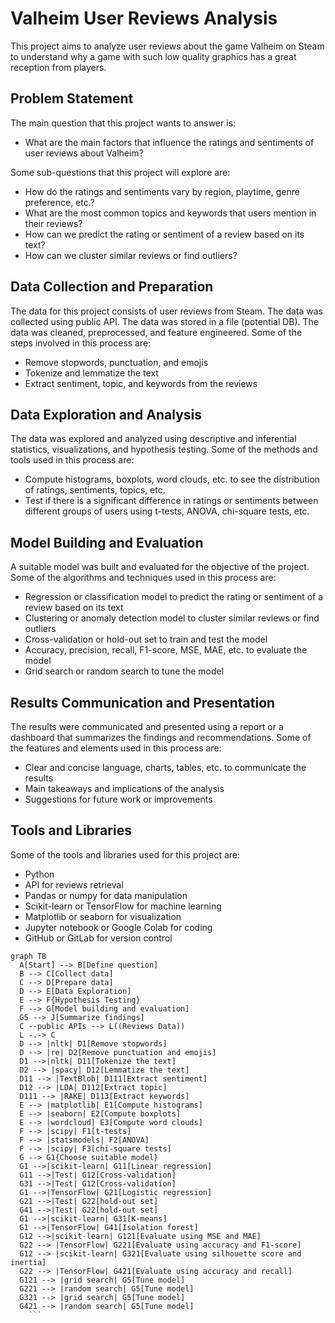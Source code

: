 
# Valheim User Reviews Analysis

This project aims to analyze user reviews about the game Valheim on Steam to understand why a game with such low quality graphics has a great reception from players.

## Problem Statement

The main question that this project wants to answer is:

- What are the main factors that influence the ratings and sentiments of user reviews about Valheim?

Some sub-questions that this project will explore are:

- How do the ratings and sentiments vary by region, playtime, genre preference, etc.?
- What are the most common topics and keywords that users mention in their reviews?
- How can we predict the rating or sentiment of a review based on its text?
- How can we cluster similar reviews or find outliers?

## Data Collection and Preparation

The data for this project consists of user reviews from Steam. The data was collected using public API. The data was stored in a file (potential DB). The data was cleaned, preprocessed, and feature engineered. Some of the steps involved in this process are:

- Remove stopwords, punctuation, and emojis
- Tokenize and lemmatize the text
- Extract sentiment, topic, and keywords from the reviews

## Data Exploration and Analysis

The data was explored and analyzed using descriptive and inferential statistics, visualizations, and hypothesis testing. Some of the methods and tools used in this process are:

- Compute histograms, boxplots, word clouds, etc. to see the distribution of ratings, sentiments, topics, etc.
- Test if there is a significant difference in ratings or sentiments between different groups of users using t-tests, ANOVA, chi-square tests, etc.

## Model Building and Evaluation

A suitable model was built and evaluated for the objective of the project. Some of the algorithms and techniques used in this process are:

- Regression or classification model to predict the rating or sentiment of a review based on its text
- Clustering or anomaly detection model to cluster similar reviews or find outliers
- Cross-validation or hold-out set to train and test the model
- Accuracy, precision, recall, F1-score, MSE, MAE, etc. to evaluate the model
- Grid search or random search to tune the model

## Results Communication and Presentation

The results were communicated and presented using a report or a dashboard that summarizes the findings and recommendations. Some of the features and elements used in this process are:

- Clear and concise language, charts, tables, etc. to communicate the results
- Main takeaways and implications of the analysis
- Suggestions for future work or improvements

## Tools and Libraries

Some of the tools and libraries used for this project are:

- Python
- API for reviews retrieval
- Pandas or numpy for data manipulation
- Scikit-learn or TensorFlow for machine learning
- Matplotlib or seaborn for visualization
- Jupyter notebook or Google Colab for coding
- GitHub or GitLab for version control


```mermaid
graph TB
  A[Start] --> B[Define question]
  B --> C[Collect data]
  C --> D[Prepare data]
  D --> E[Data Exploration]
  E --> F{Hypothesis Testing}
  F --> G[Model building and evaluation]
  G5 --> J[Summarize findings]
  C --public APIs --> L((Reviews Data))
  L -.-> C
  D --> |nltk| D1[Remove stopwords]
  D --> |re| D2[Remove punctuation and emojis]  
  D1 -->|nltk| D11[Tokenize the text]
  D2 --> |spacy| D12[Lemmatize the text]
  D11 --> |TextBlob| D111[Extract sentiment]
  D12 --> |LDA| D112[Extract topic]
  D111 --> |RAKE| D113[Extract keywords]
  E --> |matplotlib| E1[Compute histograms]
  E --> |seaborn| E2[Compute boxplots]
  E --> |wordcloud| E3[Compute word clouds]
  F --> |scipy| F1[t-tests]
  F --> |statsmodels| F2[ANOVA]
  F --> |scipy| F3[chi-square tests]
  G --> G1{Choose suitable model}
  G1 -->|scikit-learn| G11[Linear regression] 
  G11 -->|Test| G12[Cross-validation] 
  G31 -->|Test| G12[Cross-validation] 
  G1 -->|TensorFlow| G21[Logistic regression]
  G21 -->|Test| G22[hold-out set]
  G41 -->|Test| G22[hold-out set] 
  G1 -->|scikit-learn| G31[K-means]
  G1 -->|TensorFlow| G41[Isolation forest]
  G12 -->|scikit-learn| G121[Evaluate using MSE and MAE]
  G22 --> |TensorFlow| G221[Evaluate using accuracy and F1-score]
  G12 --> |scikit-learn| G321[Evaluate using silhouette score and inertia]
  G22 --> |TensorFlow| G421[Evaluate using accuracy and recall]
  G121 --> |grid search| G5[Tune model]
  G221 --> |random search| G5[Tune model]
  G321 --> |grid search| G5[Tune model]
  G421 --> |random search| G5[Tune model]
    ```
